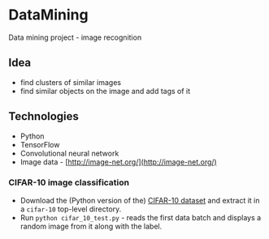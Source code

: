 # DataMining
Data mining project - image recognition
## Idea
 - find clusters of similar images
 - find similar objects on the image and add tags of it

## Technologies
* Python
* TensorFlow
* Convolutional neural network
* Image data - [http://image-net.org/](http://image-net.org/)

### CIFAR-10 image classification
- Download the (Python version of the) [CIFAR-10 dataset](https://www.cs.toronto.edu/~kriz/cifar-10-python.tar.gz) and extract it in a `cifar-10` top-level directory.
- Run `python cifar_10_test.py` - reads the first data batch and displays a random image from it along with the label.
